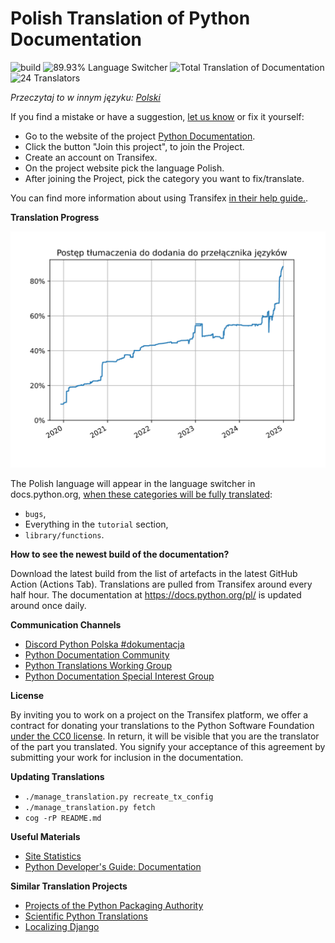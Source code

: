 Polish Translation of Python Documentation
========================================
<!-- [[[cog
from manage_translation import get_resource_language_stats, progress_from_resources, language_switcher, get_number_of_translators

stats = get_resource_language_stats()
switcher = progress_from_resources(filter(language_switcher, stats))
total = progress_from_resources(stats)
translators = get_number_of_translators()

print(
f'''![build](https://github.com/python/python-docs-pl/workflows/.github/workflows/update-lint-and-build.yml/badge.svg)
![{switcher:.2f}% Language Switcher](https://img.shields.io/badge/language_switcher-{switcher:.2f}%25-0.svg)
![Total Translation of Documentation](https://img.shields.io/badge/Total-{total:.2f}%25-0.svg)
![{translators} Translators](https://img.shields.io/badge/Translators-{translators}-0.svg)''')
]]] -->
![build](https://github.com/python/python-docs-pl/workflows/.github/workflows/update-lint-and-build.yml/badge.svg)
![89.93% Language Switcher](https://img.shields.io/badge/language_switcher-89.93%25-0.svg)
![Total Translation of Documentation](https://img.shields.io/badge/Total-4.08%25-0.svg)
![24 Translators](https://img.shields.io/badge/Translators-24-0.svg)
<!-- [[[end]]] -->

*Przeczytaj to w innym języku: [Polski](README.md)*

If you find a mistake or have a suggestion,
[let us know](https://github.com/python/python-docs-pl/issues) or fix it yourself:

* Go to the website of the project [Python Documentation](https://explore.transifex.com/python-doc/python-newest/).
* Click the button "Join this project", to join the Project.
* Create an account on Transifex.
* On the project website pick the language Polish.
* After joining the Project, pick the category you want to fix/translate.

You can find more information about using Transifex
[in their help guide.](https://help.transifex.com/en/articles/6318216-translating-with-the-web-editor).

**Translation Progress**

![translation progress till Polish is added to the language switcher](language-switcher-progress.svg)

The Polish language will appear in the language switcher in docs.python.org,
[when these categories will be fully translated](https://www.python.org/dev/peps/pep-0545/#add-translation-to-the-language-switcher):
* `bugs`,
* Everything in the `tutorial` section,
* `library/functions`.

**How to see the newest build of the documentation?**

Download the latest build from the list of artefacts in the latest GitHub Action (Actions Tab).
Translations are pulled from Transifex around every half hour.
The documentation at https://docs.python.org/pl/ is updated around once daily.

**Communication Channels**

* [Discord Python Polska #dokumentacja](https://discord.gg/QB3h2Sxc)
* [Python Documentation Community](https://docs-community.readthedocs.io/en/latest/)
* [Python Translations Working Group](https://mail.python.org/mailman3/lists/translation.python.org/)
* [Python Documentation Special Interest Group](https://www.python.org/community/sigs/current/doc-sig/)

**License**

By inviting you to work on a project on the Transifex platform, we offer a contract for
donating your translations to the Python Software Foundation
[under the CC0 license](https://creativecommons.org/publicdomain/zero/1.0/deed.pl).
In return, it will be visible that you are the translator of the part you translated.
You signify your acceptance of this agreement by submitting your work for inclusion in the documentation.

**Updating Translations**
* `./manage_translation.py recreate_tx_config`
* `./manage_translation.py fetch`
* `cog -rP README.md`

**Useful Materials**
* [Site Statistics](https://plausible.io/docs.python.org/?filters=%28%28contains,page,%28/pl/%29%29%29)
* [Python Developer's Guide: Documentation](https://devguide.python.org/documentation/)

**Similar Translation Projects**
* [Projects of the Python Packaging Authority](https://hosted.weblate.org/projects/pypa/-/pl/)
* [Scientific Python Translations](https://scientific-python-translations.github.io/)
* [Localizing Django](https://docs.djangoproject.com/en/dev/internals/contributing/localizing/)
